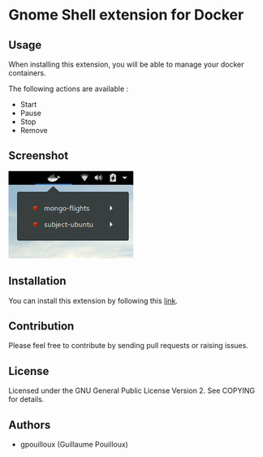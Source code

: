 # Gnome Shell extension for Docker

## Usage

When installing this extension, you will be able to manage your docker containers.

The following actions are available :

- Start
- Pause
- Stop
- Remove

## Screenshot

![Screenshot](screenshot.jpg)

## Installation

You can install this extension by following this [link](https://extensions.gnome.org/extension/1065/docker-status/).

## Contribution

Please feel free to contribute by sending pull requests or raising issues.

## License

Licensed under the GNU General Public License Version 2. See COPYING for details.

## Authors

- gpouilloux (Guillaume Pouilloux)

